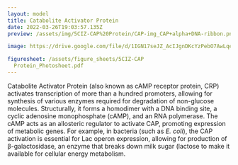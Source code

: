 ```yaml
---
layout: model
title: Catabolite Activator Protein
date: 2022-03-26T19:03:57.135Z
preview: /assets/img/5CIZ-CAP%20Protein/CAP-img_CAP+alpha+DNA-ribbon.png

image: https://drive.google.com/file/d/1IGN17seJZ_AcIJgnDKcYzPebO7AwLqeC/preview

figuresheet: /assets/figure_sheets/5CIZ-CAP
  Protein_Photosheet.pdf
---
```

Catabolite Activator Protein (also known as cAMP receptor protein, CRP) activates transcription of more than a hundred promoters, allowing for synthesis of various enzymes required for degradation of non-glucose molecules. Structurally, it forms a homodimer with a DNA binding site, a cyclic adenosine monophosphate (cAMP), and an RNA polymerase. The cAMP acts as an allosteric regulator to activate CAP, promoting expression of metabolic genes. For example, in bacteria (such as _E. coli_), the CAP activation is essential for Lac operon expression, allowing for production of β-galactosidase, an enzyme that breaks down milk sugar (lactose to make it available for cellular energy metabolism.

